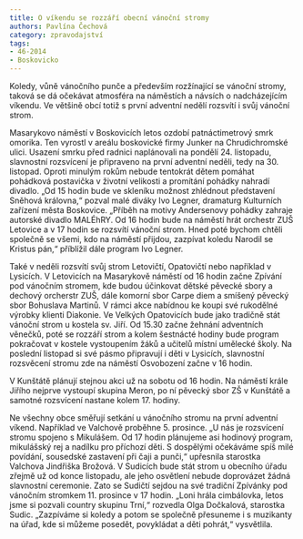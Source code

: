 ```yaml
---
title: O víkendu se rozzáří obecní vánoční stromy
authors: Pavlína Čechová
category: zpravodajství
tags: 
- 46-2014
- Boskovicko
---
```

Koledy, vůně vánočního punče a především rozžínající se vánoční stromy, taková se dá očekávat atmosféra na náměstích a návsích o nadcházejícím víkendu. Ve většině obcí totiž s první adventní nedělí rozsvítí i svůj vánoční strom. 

Masarykovo náměstí v Boskovicích letos ozdobí patnáctimetrový smrk omorika. Ten vyrostl v areálu boskovické firmy Junker na Chrudichromské ulici. Usazení smrku před radnici naplánovali na pondělí 24. listopadu, slavnostní rozsvícení je připraveno na první adventní neděli, tedy na 30. listopad. Oproti minulým rokům nebude tentokrát dětem pomáhat pohádková postavička v životní velikosti a promítání pohádky nahradí divadlo. „Od 15 hodin bude ve skleníku možnost zhlédnout představení Sněhová královna,“ pozval malé diváky Ivo Legner, dramaturg Kulturních zařízení města Boskovice. „Příběh na motivy Andersenovy pohádky zahraje autorské divadlo MALÉhRY. Od 16 hodin bude na náměstí hrát orchestr ZUŠ Letovice a v 17 hodin se rozsvítí vánoční strom. Hned poté bychom chtěli společně se všemi, kdo na náměstí přijdou, zazpívat koledu Narodil se Kristus pán,“ příblížil dále program Ivo Legner. 

Také v neděli rozsvítí svůj strom Letovičtí, Opatovičtí nebo například v Lysicích. V Letovicích na Masarykově náměstí od 16 hodin začne Zpívání pod vánočním stromem, kde budou účinkovat dětské pěvecké sbory a dechový orcherstr ZUŠ, dále komorní sbor Carpe diem a smíšený pěvecký sbor Bohuslava Martinů. V rámci akce nabídnou ke koupi své rukodělné výrobky klienti Diakonie. Ve Velkých Opatovicích bude jako tradičně stát vánoční strom u kostela sv. Jiří. Od 15.30 začne žehnání adventních věnečků, poté se rozzáří strom a kolem šestnácté hodiny bude program pokračovat v kostele vystoupením žáků a učitelů místní umělecké školy. Na poslední listopad si své pásmo připravují i děti v Lysicích, slavnostní rozsvěcení stromu zde na náměstí Osvobození začne v 16 hodin. 

V Kunštátě plánují stejnou akci už na sobotu od 16 hodin. Na náměstí krále Jiřího nejprve vystoupí skupina Meron, po ní pěvecký sbor ZŠ v Kunštátě a samotné rozsvícení nastane kolem 17. hodiny. 

Ne všechny obce směřují setkání u vánočního stromu na první adventní víkend. Například ve Valchově proběhne 5. prosince. „U nás je rozsvícení stromu spojeno s Mikulášem. Od 17 hodin plánujeme asi hodinový program, mikulášský rej a nadílku pro  příchozí děti. S dospělými očekáváme spíš milé povídání, sousedské zastavení při čaji a punči,“ upřesnila starostka Valchova Jindřiška Brožová. V Sudicích bude stát strom u obecního úřadu zřejmě už od konce listopadu, ale jeho osvětlení nebude doprovázet žádná slavnostní ceremonie. Zato se Sudičtí sejdou na své tradiční Zpívánky pod vánočním stromkem 11. prosince v 17 hodin. „Loni hrála cimbálovka, letos jsme si pozvali country skupinu Trní,“ rozvedla Olga Dočkalová, starostka Sudic. „Zazpíváme si koledy a potom se společně přesuneme i s muzikanty na úřad, kde si můžeme posedět, povykládat a děti pohrát,“ vysvětlila.


